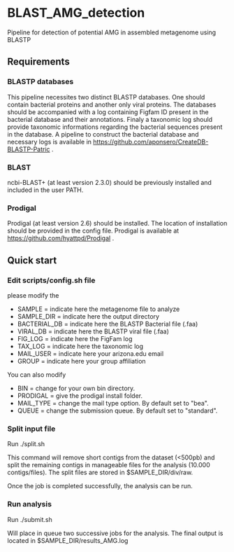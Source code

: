 # BLAST_AMG_detection
Pipeline for detection of potential AMG in assembled metagenome using BLASTP

## Requirements

### BLASTP databases
This pipeline necessites two distinct BLASTP databases. One should contain bacterial proteins and another only viral proteins. The databases should be accompanied with a log containing Figfam ID present in the bacterial database and their annotations. Finaly a taxonomic log should provide taxonomic informations regarding the bacterial sequences present in the database.
A pipeline to construct the bacterial database and necessary logs is available in https://github.com/aponsero/CreateDB-BLASTP-Patric .

### BLAST
ncbi-BLAST+ (at least version 2.3.0) should be previously installed and included in the user PATH.

### Prodigal
Prodigal (at least version 2.6) should be installed. The location of installation should be provided in the config file.
Prodigal is available at https://github.com/hyattpd/Prodigal .

## Quick start

### Edit scripts/config.sh file

please modify the

  - SAMPLE = indicate here the metagenome file to analyze
  - SAMPLE_DIR = indicate here the output directory
  - BACTERIAL_DB = indicate here the BLASTP Bacterial file (.faa)
  - VIRAL_DB = indicate here the BLASTP viral file (.faa)
  - FIG_LOG = indicate here the FigFam log
  - TAX_LOG = indicate here the taxonomic log
  - MAIL_USER = indicate here your arizona.edu email
  - GROUP = indicate here your group affiliation

You can also modify

  - BIN = change for your own bin directory.
  - PRODIGAL = give the prodigal install folder.
  - MAIL_TYPE = change the mail type option. By default set to "bea".
  - QUEUE = change the submission queue. By default set to "standard".
  
  ### Split input file
  
  Run ./split.sh
  
  This command will remove short contigs from the dataset (<500pb) and split the remaining contigs in manageable files for the analysis (10.000 contigs/files). The split files are stored in $SAMPLE_DIR/div/raw.
  
  Once the job is completed successfully, the analysis can be run.
  
  ### Run analysis
  
  Run ./submit.sh
  
  Will place in queue two successive jobs for the analysis.
  The final output is located in $SAMPLE_DIR/results_AMG.log
